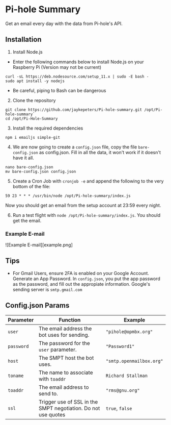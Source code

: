 # Pi-hole Summary
Get an email every day with the data from Pi-hole's API.

## Installation
1. Install Node.js
- Enter the following commands below to install Node.js on your Raspberry Pi (Version may not be current)
```
curl -sL https://deb.nodesource.com/setup_11.x | sudo -E bash -
sudo apt install -y nodejs
```
- Be careful, piping to Bash can be dangerous

2. Clone the repository
```
git clone https://github.com/jaykepeters/Pi-hole-summary.git /opt/Pi-hole-summary`
cd /opt/Pi-Hole-Summary
```

3. Install the required dependencies
```
npm i emailjs simple-git
```

4. We are now going to create a `config.json` file, copy the file `bare-config.json` as config.json. Fill in all the data, it won't work if it doesn't have it all.
```
nano bare-config.json
mv bare-config.json config.json
```

5. Create a Cron Job with `cronjob -e` and append the following to the very bottom of the file:
```
59 23 * * * /usr/bin/node /opt/Pi-hole-summary/index.js
```
Now you should get an email from the setup account at 23:59 every night.

6. Run a test flight with `node /opt/Pi-hole-summary/index.js`. You should get the email. 

### Example E-mail
![Example E-mail][example.png]

## Tips
- For Gmail Users, ensure 2FA is enabled on your Google Account. Generate an App Password. In `config.json`, you put the app password as the password, and fill out the appropiate information. Google's sending server is `smtp.gmail.com`

## Config.json Params

|Parameter|Function|Example|
|---|---|---|
|`user`|The email address the bot uses for sending.|`"pihole@opmbx.org"`|
|`password`|The password for the `user` parameter.|`"Password1"`|
|`host`|The SMPT host the bot uses.|`"smtp.openmailbox.org"`|
|`toname`|The name to associate with `toaddr`|`Richard Stallman`|
|`toaddr`|The email address to send to.|`"rms@gnu.org"`|
|`ssl`|Trigger use of SSL in the SMPT negotiation. Do not use quotes|`true`, `false`|
